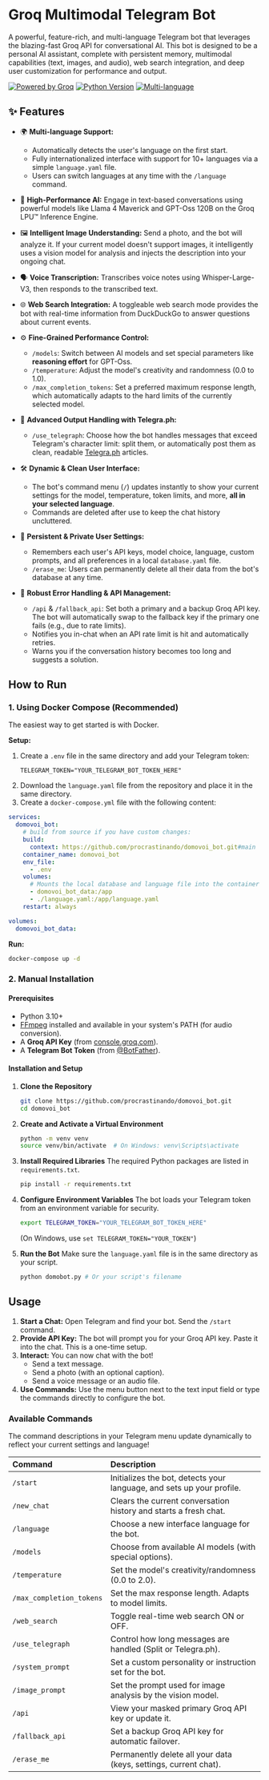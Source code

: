# Groq Multimodal Telegram Bot

A powerful, feature-rich, and multi-language Telegram bot that leverages the blazing-fast Groq API for conversational AI. This bot is designed to be a personal AI assistant, complete with persistent memory, multimodal capabilities (text, images, and audio), web search integration, and deep user customization for performance and output.

[![Powered by Groq](https://img.shields.io/badge/Powered%20by-Groq-green?style=flat-square)](https://groq.com/)
[![Python Version](https://img.shields.io/badge/Python-3.10%2B-blue?style=flat-square)](https://www.python.org/)
[![Multi-language](https://img.shields.io/badge/Language-Multi-orange?style=flat-square)](#-features)

## ✨ Features

*   🌍 **Multi-language Support:**
    *   Automatically detects the user's language on the first start.
    *   Fully internationalized interface with support for 10+ languages via a simple `language.yaml` file.
    *   Users can switch languages at any time with the `/language` command.

*   🧠 **High-Performance AI:** Engage in text-based conversations using powerful models like Llama 4 Maverick and GPT-Oss 120B on the Groq LPU™ Inference Engine.

*   🖼️ **Intelligent Image Understanding:** Send a photo, and the bot will analyze it. If your current model doesn't support images, it intelligently uses a vision model for analysis and injects the description into your ongoing chat.

*   🗣️ **Voice Transcription:** Transcribes voice notes using Whisper-Large-V3, then responds to the transcribed text.

*   🌐 **Web Search Integration:** A toggleable web search mode provides the bot with real-time information from DuckDuckGo to answer questions about current events.

*   ⚙️ **Fine-Grained Performance Control:**
    *   `/models`: Switch between AI models and set special parameters like **reasoning effort** for GPT-Oss.
    *   `/temperature`: Adjust the model's creativity and randomness (0.0 to 1.0).
    *   `/max_completion_tokens`: Set a preferred maximum response length, which automatically adapts to the hard limits of the currently selected model.

*   📄 **Advanced Output Handling with Telegra.ph:**
    *   `/use_telegraph`: Choose how the bot handles messages that exceed Telegram's character limit: split them, or automatically post them as clean, readable [Telegra.ph](https://telegra.ph/) articles.

*   🛠️ **Dynamic & Clean User Interface:**
    *   The bot's command menu (`/`) updates instantly to show your current settings for the model, temperature, token limits, and more, **all in your selected language**.
    *   Commands are deleted after use to keep the chat history uncluttered.

*   💾 **Persistent & Private User Settings:**
    *   Remembers each user's API keys, model choice, language, custom prompts, and all preferences in a local `database.yaml` file.
    *   `/erase_me`: Users can permanently delete all their data from the bot's database at any time.

*   🔔 **Robust Error Handling & API Management:**
    *   `/api` & `/fallback_api`: Set both a primary and a backup Groq API key. The bot will automatically swap to the fallback key if the primary one fails (e.g., due to rate limits).
    *   Notifies you in-chat when an API rate limit is hit and automatically retries.
    *   Warns you if the conversation history becomes too long and suggests a solution.

## How to Run

### 1. Using Docker Compose (Recommended)

The easiest way to get started is with Docker.

**Setup:**

1.  Create a `.env` file in the same directory and add your Telegram token:
    ```
    TELEGRAM_TOKEN="YOUR_TELEGRAM_BOT_TOKEN_HERE"
    ```
2.  Download the `language.yaml` file from the repository and place it in the same directory.
3.  Create a `docker-compose.yml` file with the following content:

```yaml
services:
  domovoi_bot:
    # build from source if you have custom changes:
    build:
      context: https://github.com/procrastinando/domovoi_bot.git#main
    container_name: domovoi_bot
    env_file:
      - .env
    volumes:
      # Mounts the local database and language file into the container
      - domovoi_bot_data:/app
      - ./language.yaml:/app/language.yaml
    restart: always

volumes:
  domovoi_bot_data:
```

**Run:**

```bash
docker-compose up -d
```

### 2. Manual Installation

#### Prerequisites

*   Python 3.10+
*   [FFmpeg](https://ffmpeg.org/download.html) installed and available in your system's PATH (for audio conversion).
*   A **Groq API Key** (from [console.groq.com](https://console.groq.com/keys)).
*   A **Telegram Bot Token** (from [@BotFather](https://t.me/BotFather)).

#### Installation and Setup

1.  **Clone the Repository**
    ```bash
    git clone https://github.com/procrastinando/domovoi_bot.git
    cd domovoi_bot
    ```

2.  **Create and Activate a Virtual Environment**
    ```bash
    python -m venv venv
    source venv/bin/activate  # On Windows: venv\Scripts\activate
    ```

3.  **Install Required Libraries**
    The required Python packages are listed in `requirements.txt`.
    ```bash
    pip install -r requirements.txt
    ```

4.  **Configure Environment Variables**
    The bot loads your Telegram token from an environment variable for security.
    ```bash
    export TELEGRAM_TOKEN="YOUR_TELEGRAM_BOT_TOKEN_HERE"
    ```
    (On Windows, use `set TELEGRAM_TOKEN="YOUR_TOKEN"`)

5.  **Run the Bot**
    Make sure the `language.yaml` file is in the same directory as your script.
    ```bash
    python domobot.py # Or your script's filename
    ```

## Usage

1.  **Start a Chat:** Open Telegram and find your bot. Send the `/start` command.
2.  **Provide API Key:** The bot will prompt you for your Groq API key. Paste it into the chat. This is a one-time setup.
3.  **Interact:** You can now chat with the bot!
    *   Send a text message.
    *   Send a photo (with an optional caption).
    *   Send a voice message or an audio file.
4.  **Use Commands:** Use the menu button next to the text input field or type the commands directly to configure the bot.

### Available Commands

The command descriptions in your Telegram menu update dynamically to reflect your current settings and language!

| Command                   | Description                                                      |
| :------------------------ | :--------------------------------------------------------------- |
| `/start`                  | Initializes the bot, detects your language, and sets up your profile. |
| `/new_chat`               | Clears the current conversation history and starts a fresh chat. |
| `/language`               | Choose a new interface language for the bot.                     |
| `/models`                 | Choose from available AI models (with special options).          |
| `/temperature`            | Set the model's creativity/randomness (0.0 to 2.0).              |
| `/max_completion_tokens`  | Set the max response length. Adapts to model limits.             |
| `/web_search`             | Toggle real-time web search ON or OFF.                           |
| `/use_telegraph`          | Control how long messages are handled (Split or Telegra.ph).     |
| `/system_prompt`          | Set a custom personality or instruction set for the bot.         |
| `/image_prompt`           | Set the prompt used for image analysis by the vision model.      |
| `/api`                    | View your masked primary Groq API key or update it.              |
| `/fallback_api`           | Set a backup Groq API key for automatic failover.                |
| `/erase_me`               | Permanently delete all your data (keys, settings, current chat). |